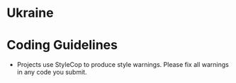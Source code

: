 # Ukraine

# Coding Guidelines
- Projects use StyleCop to produce style warnings. Please fix all warnings in any code you submit.